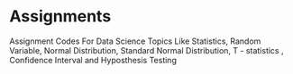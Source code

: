 # Assignments
Assignment Codes For Data Science Topics Like Statistics, Random Variable, Normal Distribution, Standard Normal Distribution, T - statistics , Confidence Interval and Hyposthesis Testing

